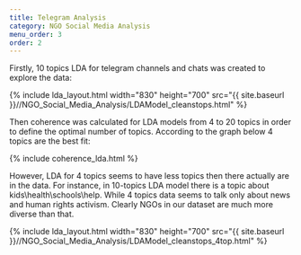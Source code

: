 ```yaml
---
title: Telegram Analysis
category: NGO Social Media Analysis
menu_order: 3
order: 2
---
```


Firstly, 10 topics LDA for telegram channels and chats was created to explore the data:

{% include lda_layout.html width="830" height="700" src="{{ site.baseurl }}//NGO_Social_Media_Analysis/LDAModel_cleanstops.html" %}

Then coherence was calculated for LDA models from 4 to 20 topics in order to define the optimal number of topics. According to the graph below 4 topics are the best fit:

{% include coherence_lda.html %}

However, LDA for 4 topics seems to have less topics then there actually are in the data. For instance, in 10-topics LDA model there is a topic about kids\health\schools\help. While 4 topics data seems to talk only about news and human rights activism. Clearly NGOs in our dataset are much more diverse than that.

{% include lda_layout.html width="830" height="700" src="{{ site.baseurl }}//NGO_Social_Media_Analysis/LDAModel_cleanstops_4top.html" %}
